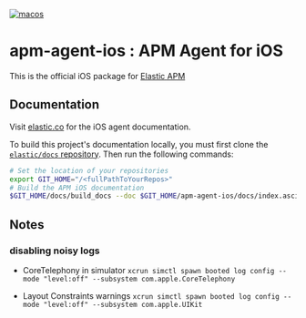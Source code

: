 [![macos](https://github.com/elastic/apm-agent-ios/actions/workflows/macos.yml/badge.svg)](https://github.com/elastic/apm-agent-ios/actions/workflows/macos.yml)

# apm-agent-ios : APM Agent for iOS
This is the official iOS package for [Elastic APM](https://www.elastic.co/solutions/apm)

<!-- TO DO: Update when new instructions are ready -->
## Documentation

Visit [elastic.co](https://www.elastic.co/guide/en/apm/agent/swift/current/index.html) for the iOS agent documentation.

To build this project's documentation locally, you must first clone the [`elastic/docs` repository](https://github.com/elastic/docs/). Then run the following commands:

```bash
# Set the location of your repositories
export GIT_HOME="/<fullPathToYourRepos>"
# Build the APM iOS documentation
$GIT_HOME/docs/build_docs --doc $GIT_HOME/apm-agent-ios/docs/index.asciidoc --chunk 1 --open
```

## Notes

### disabling noisy logs

- CoreTelephony in simulator
```xcrun simctl spawn booted log config --mode "level:off" --subsystem com.apple.CoreTelephony```

- Layout Constraints warnings
```xcrun simctl spawn booted log config --mode "level:off" --subsystem com.apple.UIKit```
